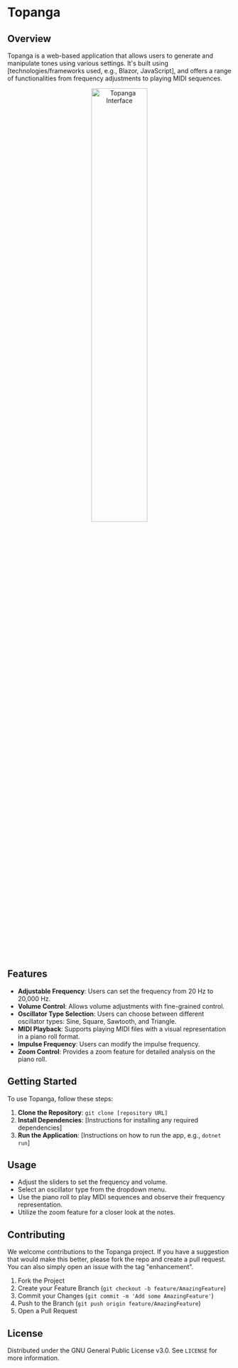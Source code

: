 # Topanga

## Overview
Topanga is a web-based application that allows users to generate and manipulate tones using various settings. It's built using [technologies/frameworks used, e.g., Blazor, JavaScript], and offers a range of functionalities from frequency adjustments to playing MIDI sequences.

<p align="center">
  <img src="https://i.imgur.com/G36WQL3.png" alt="Topanga Interface" width="50%" height="50%">
</p>

## Features
- **Adjustable Frequency**: Users can set the frequency from 20 Hz to 20,000 Hz.
- **Volume Control**: Allows volume adjustments with fine-grained control.
- **Oscillator Type Selection**: Users can choose between different oscillator types: Sine, Square, Sawtooth, and Triangle.
- **MIDI Playback**: Supports playing MIDI files with a visual representation in a piano roll format.
- **Impulse Frequency**: Users can modify the impulse frequency.
- **Zoom Control**: Provides a zoom feature for detailed analysis on the piano roll.

## Getting Started
To use Topanga, follow these steps:
1. **Clone the Repository**: `git clone [repository URL]`
2. **Install Dependencies**: [Instructions for installing any required dependencies]
3. **Run the Application**: [Instructions on how to run the app, e.g., `dotnet run`]

## Usage
- Adjust the sliders to set the frequency and volume.
- Select an oscillator type from the dropdown menu.
- Use the piano roll to play MIDI sequences and observe their frequency representation.
- Utilize the zoom feature for a closer look at the notes.

## Contributing
We welcome contributions to the Topanga project. If you have a suggestion that would make this better, please fork the repo and create a pull request. You can also simply open an issue with the tag "enhancement".

1. Fork the Project
2. Create your Feature Branch (`git checkout -b feature/AmazingFeature`)
3. Commit your Changes (`git commit -m 'Add some AmazingFeature'`)
4. Push to the Branch (`git push origin feature/AmazingFeature`)
5. Open a Pull Request

## License
Distributed under the GNU General Public License v3.0. See `LICENSE` for more information.
